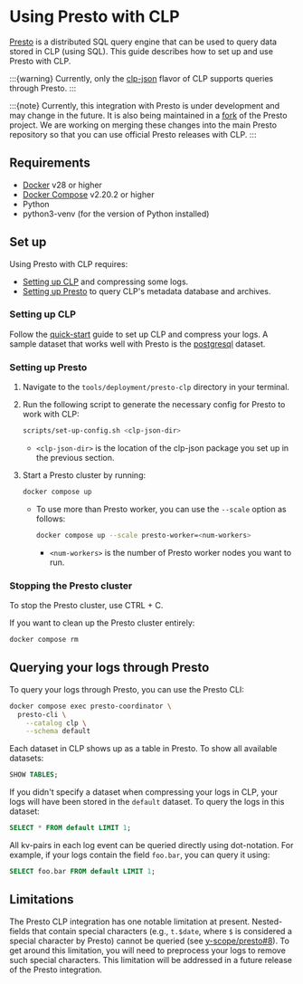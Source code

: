 # Using Presto with CLP

[Presto] is a distributed SQL query engine that can be used to query data stored in CLP (using SQL).
This guide describes how to set up and use Presto with CLP.

:::{warning}
Currently, only the [clp-json](quick-start/clp-json.md) flavor of CLP supports queries through
Presto.
:::

:::{note}
Currently, this integration with Presto is under development and may change in the future. It is
also being maintained in a [fork][yscope-presto] of the Presto project. We are working on merging
these changes into the main Presto repository so that you can use official Presto releases with CLP.
:::

## Requirements

* [Docker] v28 or higher
* [Docker Compose][docker-compose] v2.20.2 or higher
* Python
* python3-venv (for the version of Python installed)

## Set up

Using Presto with CLP requires:

* [Setting up CLP](#setting-up-clp) and compressing some logs.
* [Setting up Presto](#setting-up-presto) to query CLP's metadata database and archives.

### Setting up CLP

Follow the [quick-start](./quick-start/index.md) guide to set up CLP and compress your logs. A
sample dataset that works well with Presto is the [postgresql] dataset.

### Setting up Presto

1. Navigate to the `tools/deployment/presto-clp` directory in your terminal.
2. Run the following script to generate the necessary config for Presto to work with CLP:

    ```bash
    scripts/set-up-config.sh <clp-json-dir>
    ```

    * `<clp-json-dir>` is the location of the clp-json package you set up in the previous section.

3. Start a Presto cluster by running:

    ```bash
    docker compose up
    ```

    * To use more than Presto worker, you can use the `--scale` option as follows:

      ```bash
      docker compose up --scale presto-worker=<num-workers>
      ```

      * `<num-workers>` is the number of Presto worker nodes you want to run.

### Stopping the Presto cluster

To stop the Presto cluster, use CTRL + C.

If you want to clean up the Presto cluster entirely:

```bash
docker compose rm
```

## Querying your logs through Presto

To query your logs through Presto, you can use the Presto CLI:

```bash
docker compose exec presto-coordinator \
  presto-cli \
    --catalog clp \
    --schema default
```

Each dataset in CLP shows up as a table in Presto. To show all available datasets:

```sql
SHOW TABLES;
```

If you didn't specify a dataset when compressing your logs in CLP, your logs will have been stored
in the `default` dataset. To query the logs in this dataset:

```sql
SELECT * FROM default LIMIT 1;
```

All kv-pairs in each log event can be queried directly using dot-notation. For example, if your logs
contain the field `foo.bar`, you can query it using:

```sql
SELECT foo.bar FROM default LIMIT 1;
```

## Limitations

The Presto CLP integration has one notable limitation at present. Nested-fields that contain special
characters (e.g., `t.$date`, where `$` is considered a special character by Presto) cannot be
queried (see [y-scope/presto#8]). To get around this limitation, you will need to preprocess your
logs to remove such special characters. This limitation will be addressed in a future release of the
Presto integration.

[docker-compose]: https://docs.docker.com/compose/install/
[Docker]: https://docs.docker.com/engine/install/
[postgresql]: https://zenodo.org/records/10516401
[Presto]: https://prestodb.io/
[y-scope/presto#8]: https://github.com/y-scope/presto/issues/8
[yscope-presto]: https://github.com/y-scope/presto
